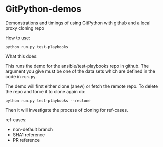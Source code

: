 # GitPython-demos
Demonstrations and timings of using GitPython with github and a
local proxy cloning repo

How to use:

```
python run.py test-playbooks
```

What this does:

This runs the demo for the ansible/test-playbooks repo in github.
The argument you give must be one of the data sets which are defined
in the code in `run.py`.

The demo will first either clone (anew) or fetch the remote repo.
To delete the repo and force it to clone again do:

```
python run.py test-playbooks --reclone
```

Then it will investigate the process of cloning for ref-cases.

ref-cases:
 - non-default branch
 - SHA1 reference
 - PR reference


